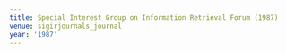 ```yaml
---
title: Special Interest Group on Information Retrieval Forum (1987)
venue: sigirjournals_journal
year: '1987'
---
```

